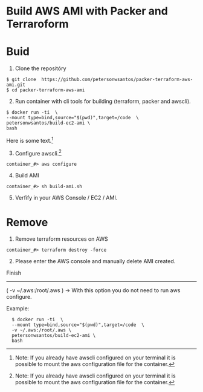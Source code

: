 # Build AWS AMI with Packer and Terraroform


Buid 
======

1. Clone the repositóry

```
$ git clone  https://github.com/petersonwsantos/packer-terraform-aws-ami.git
$ cd packer-terraform-aws-ami

```

2. Run container with cli tools for building (terraform, packer and awscli).
```  
$ docker run -ti  \
--mount type=bind,source="$(pwd)",target=/code  \
petersonwsantos/build-ec2-ami \
bash
```
Here is some text.[^fn]


3. Configure awscli.[^fn]
```
container_#> aws configure
```

4. Build AMI
```
container_#> sh build-ami.sh

```
5. Verfify in your AWS Console / EC2 / AMI.



Remove 
=======

1. Remove terraform resources on AWS

```
container_#> terraform destroy -force
```
2. Please enter the AWS console and manually delete AMI created. 


Finish

----------

[^fn]: Note: If you already have awscli configured on your terminal it is possible to mount the aws configuration file for the container.

( -v ~/.aws:/root/.aws ) -> With this option you do not need to run aws configure.

Example:

```  
  $ docker run -ti  \
  --mount type=bind,source="$(pwd)",target=/code  \
  -v ~/.aws:/root/.aws \
  petersonwsantos/build-ec2-ami \
  bash

  ```
